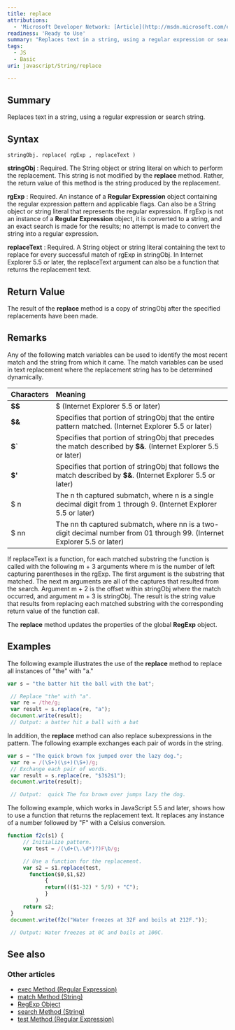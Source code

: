 ```yaml
---
title: replace
attributions:
  - 'Microsoft Developer Network: [Article](http://msdn.microsoft.com/en-us/library/ie/t0kbytzc(v=vs.94).aspx)'
readiness: 'Ready to Use'
summary: "Replaces text in a string, using a regular expression or search string.\n"
tags:
  - JS
  - Basic
uri: javascript/String/replace

---
```

## Summary

Replaces text in a string, using a regular expression or search string.

## Syntax

    stringObj. replace( rgExp , replaceText )

**stringObj**
:   Required. The String object or string literal on which to perform the replacement. This string is not modified by the **replace** method. Rather, the return value of this method is the string produced by the replacement.

**rgExp**
:   Required. An instance of a **Regular Expression** object containing the regular expression pattern and applicable flags. Can also be a String object or string literal that represents the regular expression. If rgExp is not an instance of a **Regular Expression** object, it is converted to a string, and an exact search is made for the results; no attempt is made to convert the string into a regular expression.

**replaceText**
:   Required. A String object or string literal containing the text to replace for every successful match of rgExp in stringObj. In Internet Explorer 5.5 or later, the replaceText argument can also be a function that returns the replacement text.

## Return Value

The result of the **replace** method is a copy of stringObj after the specified replacements have been made.

## Remarks

Any of the following match variables can be used to identify the most recent match and the string from which it came. The match variables can be used in text replacement where the replacement string has to be determined dynamically.

|Characters|Meaning|
|:---------|:------|
|**\$\$**|\$ (Internet Explorer 5.5 or later)|
|**\$&**|Specifies that portion of stringObj that the entire pattern matched. (Internet Explorer 5.5 or later)|
|**\$\`**|Specifies that portion of stringObj that precedes the match described by **\$&**. (Internet Explorer 5.5 or later)|
|**\$'**|Specifies that portion of stringObj that follows the match described by **\$&**. (Internet Explorer 5.5 or later)|
|\$ n|The n th captured submatch, where n is a single decimal digit from 1 through 9. (Internet Explorer 5.5 or later)|
|\$ nn|The nn th captured submatch, where nn is a two-digit decimal number from 01 through 99. (Internet Explorer 5.5 or later)|

If replaceText is a function, for each matched substring the function is called with the following m + 3 arguments where m is the number of left capturing parentheses in the rgExp. The first argument is the substring that matched. The next m arguments are all of the captures that resulted from the search. Argument m + 2 is the offset within stringObj where the match occurred, and argument m + 3 is stringObj. The result is the string value that results from replacing each matched substring with the corresponding return value of the function call.

The **replace** method updates the properties of the global **RegExp** object.

## Examples

The following example illustrates the use of the **replace** method to replace all instances of "the" with "a."

``` js
var s = "the batter hit the ball with the bat";

 // Replace "the" with "a".
 var re = /the/g;
 var result = s.replace(re, "a");
 document.write(result);
 // Output: a batter hit a ball with a bat
```

In addition, the **replace** method can also replace subexpressions in the pattern. The following example exchanges each pair of words in the string.

``` js
var s = "The quick brown fox jumped over the lazy dog.";
 var re = /(\S+)(\s+)(\S+)/g;
 // Exchange each pair of words.
 var result = s.replace(re, "$3$2$1");
 document.write(result);

 // Output:  quick The fox brown over jumps lazy the dog.
```

The following example, which works in JavaScript 5.5 and later, shows how to use a function that returns the replacement text. It replaces any instance of a number followed by "F" with a Celsius conversion.

``` js
function f2c(s1) {
     // Initialize pattern.
     var test = /(\d+(\.\d*)?)F\b/g;

     // Use a function for the replacement.
     var s2 = s1.replace(test,
       function($0,$1,$2)
            {
            return((($1-32) * 5/9) + "C");
            }
         )
     return s2;
 }
 document.write(f2c("Water freezes at 32F and boils at 212F."));

 // Output: Water freezes at 0C and boils at 100C.
```

## See also

### Other articles

-   [exec Method (Regular Expression)](/javascript/regular_expression/exec)
-   [match Method (String)](/javascript/String/match)
-   [RegExp Object](/javascript/RegExp)
-   [search Method (String)](/javascript/String/search)
-   [test Method (Regular Expression)](/javascript/regular_expression/test)

